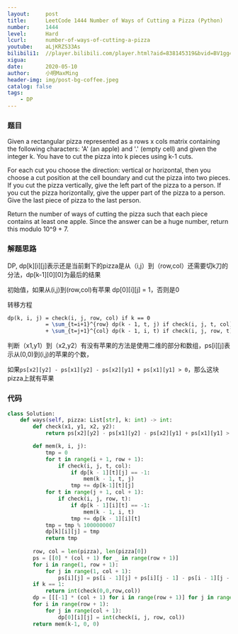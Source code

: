 ```yaml
---
layout:     post
title:      LeetCode 1444 Number of Ways of Cutting a Pizza (Python)
number:     1444
level:      Hard
lcurl:      number-of-ways-of-cutting-a-pizza
youtube:    aLjKRZS33As
bilibili1:  //player.bilibili.com/player.html?aid=838145319&bvid=BV1gg4y1B7zS&cid=189659261&page=1
xigua:      
date:       2020-05-10
author:     小明MaxMing
header-img: img/post-bg-coffee.jpeg
catalog: false
tags:
    - DP
---
```


### 题目

Given a rectangular pizza represented as a rows x cols matrix containing the following characters: 'A' (an apple) and '.' (empty cell) and given the integer k. You have to cut the pizza into k pieces using k-1 cuts. 

For each cut you choose the direction: vertical or horizontal, then you choose a cut position at the cell boundary and cut the pizza into two pieces. If you cut the pizza vertically, give the left part of the pizza to a person. If you cut the pizza horizontally, give the upper part of the pizza to a person. Give the last piece of pizza to the last person.

Return the number of ways of cutting the pizza such that each piece contains at least one apple. Since the answer can be a huge number, return this modulo 10^9 + 7.

### 解题思路

DP, dp[k][i][j]表示还是当前剩下的pizza是从（i,j）到（row,col）还需要切k刀的分法，dp[k-1][0][0]为最后的结果

初始值，如果从(i,j)到(row,col)有苹果 dp[0][i][j] = 1，否则是0

转移方程
```latex
dp(k, i, j) = check(i, j, row, col) if k == 0
            = \sum_{t=i+1}^{row} dp(k - 1, t, j) if check(i, j, t, col) 
            + \sum_{t=j+1}^{col} dp(k - 1, i, t) if check(i, j, row, t)
```

判断（x1,y1）到（x2,y2）有没有苹果的方法是使用二维的部分和数组，ps[i][j]表示从(0,0)到(i,j)的苹果的个数，

如果`ps[x2][y2] - ps[x1][y2] - ps[x2][y1] + ps[x1][y1] > 0`，那么这块pizza上就有苹果

### 代码
```python
class Solution:
    def ways(self, pizza: List[str], k: int) -> int:
        def check(x1, y1, x2, y2):
            return ps[x2][y2] - ps[x1][y2] - ps[x2][y1] + ps[x1][y1] > 0

        def mem(k, i, j):
            tmp = 0
            for t in range(i + 1, row + 1):
                if check(i, j, t, col):
                    if dp[k - 1][t][j] == -1:
                        mem(k - 1, t, j)
                    tmp += dp[k-1][t][j]
            for t in range(j + 1, col + 1):
                if check(i, j, row, t):
                    if dp[k - 1][i][t] == -1:
                        mem(k - 1, i, t)
                    tmp += dp[k - 1][i][t]
            tmp = tmp % 1000000007
            dp[k][i][j] = tmp
            return tmp
        
        row, col = len(pizza), len(pizza[0])
        ps = [[0] * (col + 1) for _ in range(row + 1)]
        for i in range(1, row + 1):
            for j in range(1, col + 1):
                ps[i][j] = ps[i - 1][j] + ps[i][j - 1] - ps[i - 1][j - 1] + int(pizza[i - 1][j - 1] == 'A')
        if k == 1:
            return int(check(0,0,row,col))
        dp = [[[-1] * (col + 1) for i in range(row + 1)] for j in range(k)]
        for i in range(row + 1):
            for j in range(col + 1):
                dp[0][i][j] = int(check(i, j, row, col))
        return mem(k-1, 0, 0)
```
